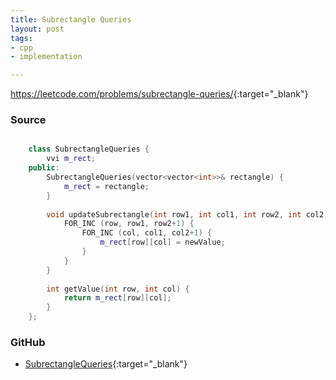 ```yaml
---
title: Subrectangle Queries
layout: post
tags:
- cpp
- implementation

---
```


<https://leetcode.com/problems/subrectangle-queries/>{:target="_blank"}

### Source

```cpp

    class SubrectangleQueries {
        vvi m_rect;
    public:
        SubrectangleQueries(vector<vector<int>>& rectangle) {
            m_rect = rectangle;
        }
        
        void updateSubrectangle(int row1, int col1, int row2, int col2, int newValue) {
            FOR_INC (row, row1, row2+1) {
                FOR_INC (col, col1, col2+1) {
                    m_rect[row][col] = newValue;
                }
            }
        }
        
        int getValue(int row, int col) {
            return m_rect[row][col];
        }
    };

```

### GitHub

- [SubrectangleQueries](<https://github.com/coolwindjo/algoguru/tree/master/_posts/Done/SubrectangleQueries>){:target="_blank"}
